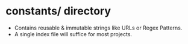 # constants/ directory

- Contains reusable & immutable strings like URLs or Regex Patterns.
- A single index file will suffice for most projects.
